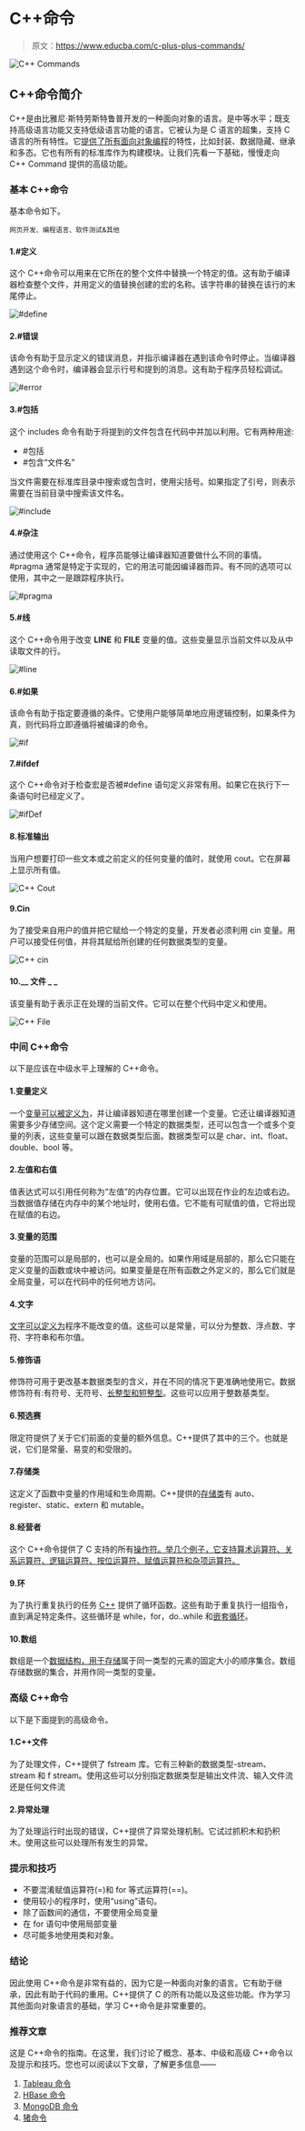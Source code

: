 # C++命令

> 原文：<https://www.educba.com/c-plus-plus-commands/>

![C++ Commands](img/c10004e3473cf8bc90354054e4e4f1da.png)



## C++命令简介

C++是由比雅尼·斯特劳斯特鲁普开发的一种面向对象的语言。是中等水平；既支持高级语言功能又支持低级语言功能的语言。它被认为是 C 语言的超集，支持 C 语言的所有特性。它[提供了所有面向对象编程](https://www.educba.com/object-oriented-programming-in-java/)的特性，比如封装、数据隐藏、继承和多态。它也有所有的标准库作为构建模块。让我们先看一下基础，慢慢走向 C++ Command 提供的高级功能。

### 基本 C++命令

基本命令如下。

<small>网页开发、编程语言、软件测试&其他</small>

#### 1.#定义

这个 C++命令可以用来在它所在的整个文件中替换一个特定的值。这有助于编译器检查整个文件，并用定义的值替换创建的宏的名称。该字符串的替换在该行的末尾停止。

![#define](img/9d15926ec0ab5e36fc0703217583d9ea.png)



#### 2.#错误

该命令有助于显示定义的错误消息，并指示编译器在遇到该命令时停止。当编译器遇到这个命令时，编译器会显示行号和提到的消息。这有助于程序员轻松调试。

![#error](img/eff7c7634aa19b3f9adaba5059dcd333.png)



#### 3.#包括

这个 includes 命令有助于将提到的文件包含在代码中并加以利用。它有两种用途:

*   #包括<filename></filename>
*   #包含“文件名”

当文件需要在标准库目录中搜索或包含时，使用尖括号。如果指定了引号，则表示需要在当前目录中搜索该文件名。

![#include](img/2abff2f7dd1e9e99b4c26725782fa993.png)



#### 4.#杂注

通过使用这个 C++命令，程序员能够让编译器知道要做什么不同的事情。#pragma 通常是特定于实现的，它的用法可能因编译器而异。有不同的选项可以使用，其中之一是跟踪程序执行。

![#pragma](img/e4d3fbe5cce337332ac3c3221f8d028f.png)



#### 5.#线

这个 C++命令用于改变 __LINE__ 和 __FILE__ 变量的值。这些变量显示当前文件以及从中读取文件的行。

![#line](img/9e729a0827b83e680153a8b0c407d48a.png)



#### 6.#如果

该命令有助于指定要遵循的条件。它使用户能够简单地应用逻辑控制，如果条件为真，则代码将立即遵循将被编译的命令。

![#if](img/c420ab8831fb8d1f7784ab921c859bd5.png)



#### 7.#ifdef

这个 C++命令对于检查宏是否被#define 语句定义非常有用。如果它在执行下一条语句时已经定义了。

![#ifDef](img/559fe85d2af83210e2be02b86c52fbcc.png)



#### 8.标准输出

当用户想要打印一些文本或之前定义的任何变量的值时，就使用 cout。它在屏幕上显示所有值。

![C++ Cout](img/29463bf3951a17307ad1d61012004481.png)



#### 9.Cin

为了接受来自用户的值并把它赋给一个特定的变量，开发者必须利用 cin 变量。用户可以接受任何值，并将其赋给所创建的任何数据类型的变量。

![C++ cin](img/2b7f74897c5903de85e42842f5bfafa4.png)



#### 10.__ 文件 _ _

该变量有助于表示正在处理的当前文件。它可以在整个代码中定义和使用。

![C++ File](img/c409093d9c5daae2580a40997c22abd0.png)



### 中间 C++命令

以下是应该在中级水平上理解的 C++命令。

#### 1.变量定义

一个[变量可以被定义为](https://www.educba.com/variables-in-c-plus-plus/)，并让编译器知道在哪里创建一个变量。它还让编译器知道需要多少存储空间。这个定义需要一个特定的数据类型，还可以包含一个或多个变量的列表，这些变量可以跟在数据类型后面。数据类型可以是 char、int、float、double、bool 等。

#### 2.左值和右值

值表达式可以引用任何称为“左值”的内存位置。它可以出现在作业的左边或右边。当数据值存储在内存中的某个地址时，使用右值。它不能有可赋值的值，它将出现在赋值的右边。

#### 3.变量的范围

变量的范围可以是局部的，也可以是全局的。如果作用域是局部的，那么它只能在定义变量的函数或块中被访问。如果变量是在所有函数之外定义的，那么它们就是全局变量，可以在代码中的任何地方访问。

#### 4.文字

[文字可以定义为](https://www.educba.com/c-plus-plus-literals/)程序不能改变的值。这些可以是常量，可以分为整数、浮点数、字符、字符串和布尔值。

#### 5.修饰语

修饰符可用于更改基本数据类型的含义，并在不同的情况下更准确地使用它。数据修饰符有:有符号、无符号、[长整型和短整型](https://www.educba.com/long-term-vs-short-term-capital-gains/)。这些可以应用于整数基类型。

#### 6.预选赛

限定符提供了关于它们前面的变量的额外信息。C++提供了其中的三个。也就是说，它们是常量、易变的和受限的。

#### 7.存储类

这定义了函数中变量的作用域和生命周期。C++提供的[存储类](https://www.educba.com/storage-class-in-c-plus-plus/)有 auto、register、static、extern 和 mutable。

#### 8.经营者

这个 C++命令提供了 C 支持的所有[操作符。举几个例子，它支持算术运算符、关系运算符、逻辑运算符、按位运算符、赋值运算符和杂项运算符。](https://www.educba.com/introduction-to-c/)

#### 9.环

为了执行重复执行的任务 [C++](https://www.educba.com/c-plus-plus-alternatives/) 提供了循环函数。这些有助于重复执行一组指令，直到满足特定条件。这些循环是 while，for，do..while 和[嵌套循环](https://www.educba.com/nested-loop-in-javascript/)。

#### 10.数组

数组是一个[数据结构，用于存储](https://www.educba.com/data-structure-interview-questions/)属于同一类型的元素的固定大小的顺序集合。数组存储数据的集合，并用作同一类型的变量。

### 高级 C++命令

以下是下面提到的高级命令。

#### 1.C++文件

为了处理文件，C++提供了 fstream 库。它有三种新的数据类型-stream、stream 和 f stream。使用这些可以分别指定数据类型是输出文件流、输入文件流还是任何文件流

#### 2.异常处理

为了处理运行时出现的错误，C++提供了异常处理机制。它试过抓积木和扔积木。使用这些可以处理所有发生的异常。

### 提示和技巧

*   不要混淆赋值运算符(=)和 for 等式运算符(==)。
*   使用较小的程序时，使用“using”语句。
*   除了函数间的通信，不要使用全局变量
*   在 for 语句中使用局部变量
*   尽可能多地使用类和对象。

### 结论

因此使用 C++命令是非常有益的，因为它是一种面向对象的语言。它有助于继承，因此有助于代码的重用。C++提供了 C 的所有功能以及这些功能。作为学习其他面向对象语言的基础，学习 C++命令是非常重要的。

### 推荐文章

这是 C++命令的指南。在这里，我们讨论了概念、基本、中级和高级 C++命令以及提示和技巧。您也可以阅读以下文章，了解更多信息——

1.  [Tableau 命令](https://www.educba.com/tableau-commands/)
2.  [HBase 命令](https://www.educba.com/hbase-commands/)
3.  [MongoDB 命令](https://www.educba.com/mongodb-commands/)
4.  [猪命令](https://www.educba.com/pig-commands/)





